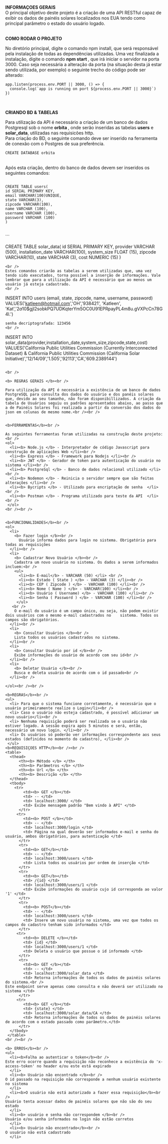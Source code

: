 <b> INFORMAÇOES GERAIS</b><br />
O principal objetivo deste projeto é a criação de uma API RESTful capaz de exibir os dados de painéis solares localizados nos EUA tendo como principal parâmetro o estado do usuário logado. 
<br /><br />

<b> COMO RODAR O PROJETO</b><br />

No diretório principal, digite o comando npm install, que será responsável pela instalação de todas as dependências utilizadas. Uma vez finalizada a instalação, digite o comando <b> npm start </b>, que irá iniciar o servidor na porta 3000. Caso seja necessária a alteração da porta (na situação desta já estar sendo utilizada, por exemplo) o seguinte trecho do código pode ser alterado:<br />


```
app.listen(process.env.PORT || 3000, () => {
  console.log(`app is running on port ${process.env.PORT || 3000}`)
})
``` 
<br />

<b> CRIANDO BD & TABELAS </b><br />

Para utilização da API é necessário a criação de um banco de dados Postgresql sob o nome <b> orbita </b>, onde serão inseridas as tabelas <b>users</b> e <b>solar_data</b>, utilizadas nas requisicões http.<br />
Para criação do BD, o seguinte comando deve ser inserido na ferramenta de conexão com o Postgres de sua preferência.<br />

```
CREATE DATABASE orbita
````
<br />
Após esta criação, dentro do banco de dados devem ser inseridos os seguintes comandos:<br />

```

CREATE TABLE users(
id SERIAL PRIMARY KEY,
email VARCHAR(100)UNIQUE,
state VARCHAR(3),
zipcode VARCHAR(100),
name VARCHAR (100),
username VARCHAR (100),
password VARCHAR (100)
)

```
<br />
```

CREATE TABLE solar_data(
id SERIAL PRIMARY KEY,
provider VARCHAR (500),
installation_date VARCHAR(100),
system_size FLOAT (15),
zipcode VARCHAR(10),
state VARCHAR (3),
cost NUMERIC (15)
)
```
<br /> 
Estes comandos criarão as tabelas a serem utilizadas que, uma vez tendo sido executados, torna possível a inserção de informações. Vale lembrar que para a utilização da API é necessário que ao menos um usuário já esteja cadastrado.
<br />

```
INSERT INTO users (email, state, zipcode, name, username, password)
VALUES('katleen@hotmail.com','OH','938421', 'Katleen', 'Kat','$2a$10$gjI2sobkPQ7UDKqterYm5OC0U91EPRpayPL4m8u.gVXPcCn78G4I.')
```
senha decriptografada: 123456
<br />

```
INSERT INTO solar_data(provider,installation_date,system_size,zipcode,state,cost)
VALUES('California Public Utilities Commission (Currently Interconnected Dataset) & California Public Utilities Commission (California Solar Initiative)','12/14/09','1.505','92113','CA','609.2389144')
```

<br />

<b> REGRAS GERAIS </b><br />

Para utilização da API é necessária a existência de um banco de dados PostgreSQL para consulta dos dados do usuário e dos panéis solares que, devido ao seu tamanho, não foram disponibillizados. A criação da tabela de Usuários seguiu os padrões apresentados abaixo, ao passo que a de Painéis Solares foi realizada a partir da conversão dos dados do json em colunas de mesmo nome.<br /><br />


<b>FERRAMENTAS</b><br />

As seguintes ferramentas foram utilizadas na construção deste projeto:<br />
<ol>
  <li><b> Node.js </b> - Interpretador de código Javascript para construção de aplicações Web </li><br />
  <li><b> Express </b> - Framework para Nodejs </li><br />
  <li><b> JWT </b> - Gerador de token para autenticação do usuário no sistema </li><br />
  <li><b> PostgreSql </b> - Banco de dados relacional utilizado </li><br />
  <li><b> Nodemon </b> - Reinicia o servidor sempre que são feitas alterações </li><br />
  <li><b> Bycripts </b> - Utilizado para encriptação de senha  </li><br />
  <li><b> Postman </b> - Programa utilizado para teste da API  </li><br />
 </ol>
<br /><br />


<b>FUNCIONALIDADES</b><br />
<ol>
  <li> 
    <b> Fazer login </b><br />
      Usuário informa dados para login no sistema. Obrigatório para todas as requisições
  </li><br />
  <li> 
    <b> Cadastrar Novo Usuário </b><br />
    Cadastra um novo usuário no sistema. Os dados a serem informados incluem:<br />
    <ul>
      <li><b> E-mail</b> - VARCHAR (50) </li> <br />
      <li><b> Estado ( State ) </b> - VARCHAR (3) </li><br />
      <li><b> CEP ( Zipcode ) </b> - VARCHAR (100) </li><br />
      <li><b> Nome ( Name ) </b> - VARCHAR(100) </li><br />
      <li><b> Usuário ( Username) </b> - VARCHAR (100) </li><br />
      <li><b> Senha ( Password ) </b> - VARCHAR (100) </li><br />
     </ul>
   <br />
    O e-mail do usuário é um campo único, ou seja, não podem existir dois usuários com o mesmo e-mail cadastrados no    sistema. Todos os campos são obrigatórios.
  </li><br />
  <li>
    <b> Consultar Usuários </b><br />
    Lista todos os usuários cadastrados no sistema.
  </li><br />
  <li> 
    <b> Consultar Usuário por id </b><br />
    Exibe informações do usuário de acordo com seu id<br />
  </li><br />
  <li> 
    <b> Deletar Usuário </b><br />
    Busca e deleta usuário de acordo com o id passado<br />
  </li><br />
    
</ol><br /><br />

<b>REGRAS</b><br />
<ul>
  <li> Para que o sistema funcione corretamente, é necessário que o usuário primeiramente realize o Login</li><br />
  <li> Caso o usuário não esteja cadastrado, é possível adicionar um novo usuário</li><br />
  <li> Nenhuma requisição poderá ser realizada se o usuário não estiver logado. A sessão expira após 5 minutos e será, então, necessário um novo login. </li><br />
  <li> Os usuários só poderão ver informações correspondente aos seus estados (definidos no momento do cadastro), </li><br />
 </ul>
<b>REQUISIÇOES HTTP</b><br /><br />
<table>
  <thead>
      <th><b> Método </b> </th>
      <th><b> Parâmetros </b> </th>
      <th><b> Url </b> </th>
      <th><b> Descrição </b> </th>
  </thead>
  <tbody>
    <tr>
        <td><b> GET </b></td>
        <td> -- </td>
        <td> localhost:3000/ </td>
        <td> Exibe mensagem padrão "Bem vindo à API" </td>
      </tr>
     <tr>
        <td><b> POST </b></td>
        <td> -- </td>
        <td> localhost:3000/login </td>
        <td> Página na qual deverão ser informados e-mail e senha do usuário, ambos obrigatórios, para autenticação </td>
      </tr>
      <tr>
        <td><b> GET</b></td>
        <td> -- </td>
        <td> localhost:3000/users </td>
        <td> Lista todos os usuários por ordem de inserção </td>
      </tr>
      <tr>
        <td><b> GET</b></td>
        <td> /{id} </td>
        <td> localhost:3000/users/1 </td>
        <td> Exibe informações do usuário cujo id corresponda ao valor '1' </td>
      </tr>
      <tr>
        <td><b> POST</b></td>
        <td> -- </td>
        <td> localhost:3000/users </td>
        <td> Insere um novo usuário no sistema, uma vez que todos os campos do cadastro tenham sido informados </td>
      </tr>
     <tr>
        <td><b> DELETE </b></td>
        <td> {id} </td>
        <td> localhost:3000/users/1 </td>
        <td> Deleta o usuário que possue o id informado </td>
      </tr>
      <tr>
        <td><b> GET </b></td>
        <td> -- </td>
        <td> localhost:3000/solar_data </td>
        <td> Retorna informações de todos os dados de painéis solares do sistema.<br />
Este endpoint serve apenas como consulta e não deverá ser utilizado no sistema </td>
      </tr>
     <tr>
        <td><b> GET </b></td>
        <td> {state} </td>
        <td> localhost:3000/solar_data/CA </td>
        <td> Retorna informações de todos os dados de painéis solares de acordo com o estado passado como parâmetro.</td>
      </tr>
  </tbody>
 </table>
<br /><br />    

<b> ERROS</b><br />
<ul>
  <li><b>Falha ao autenticar o token</b><br />
Este erro ocorre quando a requisição não reconhece a existência do 'x-access-token' no header e/ou este está expirado
  </li>
  <li><b> Usuário não encontrado </b><br />
O id passado na requisição não corresponde a nenhum usuário existente no sistema
  </li>
  <li><b>O usuário não está autorizado a fazer essa requisição</b><br />
Usuário tenta acessar dados de painéis solares que não são do seu estado
  </li>
  <li><b> usuário e senha não correspondem </b><br />
Usuário e/ou senha informados no login não estão corretos
  </li>
  <li><b> Usuário não encontrado</b><br />
O usuário não está cadastrado
  </li>

